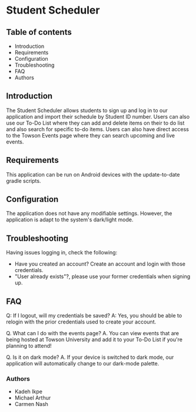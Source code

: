 # Student Scheduler

## Table of contents
- Introduction
- Requirements
- Configuration
- Troubleshooting
- FAQ
- Authors

## Introduction
The Student Scheduler allows students to sign up and log in to our application and import their schedule by Student ID number. 
Users can also use our To-Do List where they can add and delete items on their to do list and also search for specific to-do items.
Users can also have direct access to the Towson Events page where they can search upcoming and live events.

## Requirements
This application can be run on Android devices with the update-to-date gradle scripts.

## Configuration
The application does not have any modifiable settings. However, the application is adapt to the system's dark/light mode.

## Troubleshooting
Having issues logging in, check the following:

- Have you created an account? Create an account and login with those credentials.
- "User already exists"?, please use your former credentials when signing up.

## FAQ
Q: If I logout, will my credentials be saved?
A: Yes, you should be able to relogin with the prior credentials used to create your account.

Q. What can I do with the events page?
A. You can view events that are being hosted at Towson University and add it to your To-Do List if you're planning to attend!

Q. Is it on dark mode?
A. If your device is switched to dark mode, our application will automatically change to our dark-mode palette.

### Authors
- Kadeh Ikpe
- Michael Arthur
- Carmen Nash
